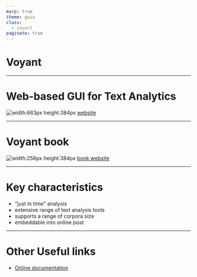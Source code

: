 ```yaml
---
marp: true
theme: gaia
class:
  - invert
paginate: true
---
```

<!-- _class: lead -->
# Voyant
---
# Web-based GUI for Text Analytics
![width:663px height:384px](https://voyant-tools.org/docs/guides/start/getting-started.png)
[website](https://voyant-tools.org/)

---
# Voyant book
![width:256px height:384px](https://m.media-amazon.com/images/I/41B+tamNlAL.jpg)
[book website](http://hermeneuti.ca/)

---
# Key characteristics
* "just in time" analysis
* extensive range of text analysis tools
* supports a range of corpora size
* embeddable into online post

---
# Other Useful links
* [Online documentation](http://docs.voyant-tools.org/docs/#!/guide)